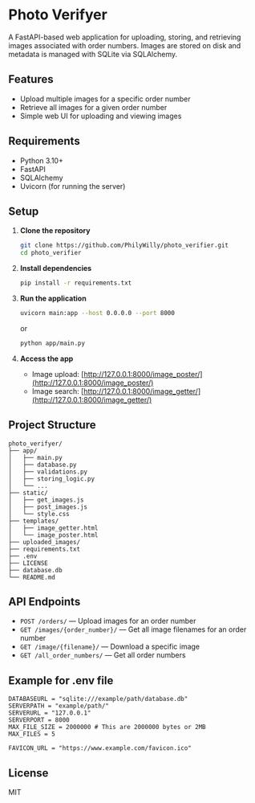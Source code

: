 # Photo Verifyer

A FastAPI-based web application for uploading, storing, and retrieving images associated with order numbers. Images are stored on disk and metadata is managed with SQLite via SQLAlchemy.

## Features
- Upload multiple images for a specific order number
- Retrieve all images for a given order number
- Simple web UI for uploading and viewing images

## Requirements
- Python 3.10+
- FastAPI
- SQLAlchemy
- Uvicorn (for running the server)

## Setup

1. **Clone the repository**
   ```sh
   git clone https://github.com/PhilyWilly/photo_verifier.git
   cd photo_verifier
   ```

2. **Install dependencies**
   ```sh
   pip install -r requirements.txt
   ```

3. **Run the application**
   ```sh
   uvicorn main:app --host 0.0.0.0 --port 8000
   ```

   or 

   ```sh
   python app/main.py
   ```

4. **Access the app**
   - Image upload: [http://127.0.0.1:8000/image_poster/](http://127.0.0.1:8000/image_poster/)
   - Image search: [http://127.0.0.1:8000/image_getter/](http://127.0.0.1:8000/image_getter/)

## Project Structure
```
photo_verifyer/
├── app/
│   ├── main.py
│   ├── database.py
│   ├── validations.py
│   ├── storing_logic.py
│   └── ...
├── static/
│   ├── get_images.js
│   ├── post_images.js
│   └── style.css
├── templates/
│   ├── image_getter.html
│   └── image_poster.html
├── uploaded_images/
├── requirements.txt
├── .env
├── LICENSE
├── database.db
└── README.md
```

## API Endpoints
- `POST /orders/` — Upload images for an order number
- `GET /images/{order_number}/` — Get all image filenames for an order number
- `GET /image/{filename}/` — Download a specific image
- `GET /all_order_numbers/` — Get all order numbers

## Example for .env file
```env
DATABASEURL = "sqlite:///example/path/database.db"
SERVERPATH = "example/path/" 
SERVERURL = "127.0.0.1"
SERVERPORT = 8000
MAX_FILE_SIZE = 2000000 # This are 2000000 bytes or 2MB
MAX_FILES = 5

FAVICON_URL = "https://www.example.com/favicon.ico"
```

## License
MIT
